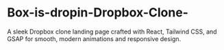 # Box-is-dropin-Dropbox-Clone-
A sleek Dropbox clone landing page crafted with React, Tailwind CSS, and GSAP for smooth, modern animations and responsive design.
